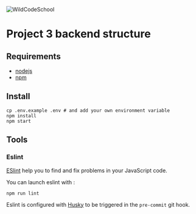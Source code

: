 ![WildCodeSchool](https://avatars.githubusercontent.com/u/8874047?s=100)

# Project 3 backend structure

## Requirements

- [nodejs](https://nodejs.org/en/)
- [npm](https://www.npmjs.com/)

## Install

```shell
cp .env.example .env # and add your own environment variable
npm install
npm start
```

## Tools

### Eslint

[ESlint](https://eslint.org/) help you to find and fix problems in your JavaScript code.

You can launch eslint with :
```shell
npm run lint
```

Eslint is configured with [Husky](https://typicode.github.io/husky/#/) to be triggered in the `pre-commit` git hook.
